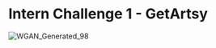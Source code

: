 # Intern Challenge 1 - GetArtsy
![WGAN_Generated_98](https://user-images.githubusercontent.com/117737754/205827597-5fa6e262-9ce4-4834-8203-a03b3fa74136.png)

